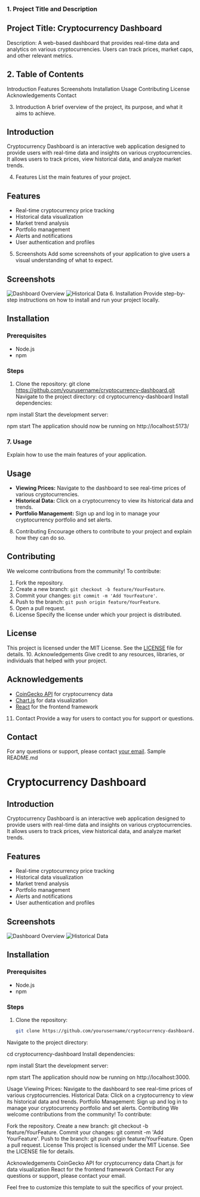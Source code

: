 ### 1. Project Title and Description
## Project Title: Cryptocurrency Dashboard

Description:
A web-based dashboard that provides real-time data and analytics on various cryptocurrencies. Users can track prices, market caps, and other relevant metrics.

## 2. Table of Contents
Introduction
Features
Screenshots
Installation
Usage
Contributing
License
Acknowledgements
Contact

3. Introduction
A brief overview of the project, its purpose, and what it aims to achieve.

## Introduction
Cryptocurrency Dashboard is an interactive web application designed to provide users with real-time data and insights on various cryptocurrencies. It allows users to track prices, view historical data, and analyze market trends.

4. Features
List the main features of your project.

## Features
- Real-time cryptocurrency price tracking
- Historical data visualization
- Market trend analysis
- Portfolio management
- Alerts and notifications
- User authentication and profiles
5. Screenshots
Add some screenshots of your application to give users a visual understanding of what to expect.

## Screenshots
![Dashboard Overview](path/to/screenshot1.png)
![Historical Data](path/to/screenshot2.png)
6. Installation
Provide step-by-step instructions on how to install and run your project locally.

## Installation

### Prerequisites
- Node.js
- npm

### Steps
1. Clone the repository:
   git clone https://github.com/yourusername/cryptocurrency-dashboard.git
Navigate to the project directory:
cd cryptocurrency-dashboard
Install dependencies:

npm install
Start the development server:

npm start
The application should now be running on http://localhost:5173/

### 7. Usage
Explain how to use the main features of your application.

## Usage
- **Viewing Prices:** Navigate to the dashboard to see real-time prices of various cryptocurrencies.
- **Historical Data:** Click on a cryptocurrency to view its historical data and trends.
- **Portfolio Management:** Sign up and log in to manage your cryptocurrency portfolio and set alerts.
8. Contributing
Encourage others to contribute to your project and explain how they can do so.

## Contributing
We welcome contributions from the community! To contribute:

1. Fork the repository.
2. Create a new branch: `git checkout -b feature/YourFeature`.
3. Commit your changes: `git commit -m 'Add YourFeature'`.
4. Push to the branch: `git push origin feature/YourFeature`.
5. Open a pull request.
9. License
Specify the license under which your project is distributed.

## License
This project is licensed under the MIT License. See the [LICENSE](LICENSE) file for details.
10. Acknowledgements
Give credit to any resources, libraries, or individuals that helped with your project.

## Acknowledgements
- [CoinGecko API](https://www.coingecko.com/en/api) for cryptocurrency data
- [Chart.js](https://www.chartjs.org/) for data visualization
- [React](https://reactjs.org/) for the frontend framework
11. Contact
Provide a way for users to contact you for support or questions.

## Contact
For any questions or support, please contact [your email](mailto:your.email@example.com).
Sample README.md

# Cryptocurrency Dashboard

## Introduction
Cryptocurrency Dashboard is an interactive web application designed to provide users with real-time data and insights on various cryptocurrencies. It allows users to track prices, view historical data, and analyze market trends.

## Features
- Real-time cryptocurrency price tracking
- Historical data visualization
- Market trend analysis
- Portfolio management
- Alerts and notifications
- User authentication and profiles

## Screenshots
![Dashboard Overview](path/to/screenshot1.png)
![Historical Data](path/to/screenshot2.png)

## Installation

### Prerequisites
- Node.js
- npm

### Steps
1. Clone the repository:
   ```sh
   git clone https://github.com/yourusername/cryptocurrency-dashboard.git
Navigate to the project directory:

cd cryptocurrency-dashboard
Install dependencies:

npm install
Start the development server:

npm start
The application should now be running on http://localhost:3000.

Usage
Viewing Prices: Navigate to the dashboard to see real-time prices of various cryptocurrencies.
Historical Data: Click on a cryptocurrency to view its historical data and trends.
Portfolio Management: Sign up and log in to manage your cryptocurrency portfolio and set alerts.
Contributing
We welcome contributions from the community! To contribute:

Fork the repository.
Create a new branch: git checkout -b feature/YourFeature.
Commit your changes: git commit -m 'Add YourFeature'.
Push to the branch: git push origin feature/YourFeature.
Open a pull request.
License
This project is licensed under the MIT License. See the LICENSE file for details.

Acknowledgements
CoinGecko API for cryptocurrency data
Chart.js for data visualization
React for the frontend framework
Contact
For any questions or support, please contact your email.



Feel free to customize this template to suit the specifics of your project.
